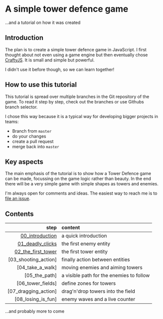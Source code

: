 A simple tower defence game
===========================

…and a tutorial on how it was created

Introduction
------------

The plan is to create a simple tower defence game in JavaScript. I first
thought about not even using a game engine but then eventually chose
[CraftyJS](http://craftyjs.com/). It is small and simple but powerful.

I didn't use it before though, so we can learn together!

How to use this tutorial
------------------------

This tutorial is spread over multiple branches in the Git repository of the
game. To read it step by step, check out the branches or use Githubs branch
selector.

I chose this way because it is a typical way for developing bigger projects in
teams:
 * Branch from `master`
 * do your changes
 * create a pull request
 * merge back into `master`

Key aspects
-----------

The main emphasis of the tutorial is to show how a Tower Defence game can be
made, focussing on the game logic rather than beauty. In the end there will be
a very simple game with simple shapes as towers and enemies.

I'm always open for comments and ideas. The easiest way to reach me is to
[file an issue](https://github.com/nkoehring/td_tutorial/issues).

Contents
--------

| step | content |
| ---: | :--- |
| [00_introduction](https://github.com/nkoehring/td_tutorial/tree/00_introduction)        | a quick introduction |
| [01_deadly_clicks](https://github.com/nkoehring/td_tutorial/tree/01_deadly_clicks)      | the first enemy entity |
| [02_the_first_tower](https://github.com/nkoehring/td_tutorial/tree/02_the_first_tower)  | the first tower entity |
| [03_shooting_action]           | finally action between entities |
| [04_take_a_walk]               | moving enemies and aiming towers |
| [05_the_path]                  | a visible path for the enemies to follow |
| [06_tower_fields]              | define zones for towers |
| [07_dragging_action]           | drag'n'drop towers into the field |
| [08_losing_is_fun]             | enemy waves and a live counter |

…and probably more to come

